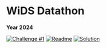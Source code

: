 # WiDS Datathon

**Year 2024**

[![Challenge #1](https://img.shields.io/badge/kaggle-challenge-blueviolet)](https://www.kaggle.com/competitions/widsdatathon2024-challenge1/overview)
[![Readme](https://img.shields.io/badge/set%20up-README-blue)](widsdatathon2024/README.md)
[![Solution](https://img.shields.io/badge/view%20solution-notebook-brightgreen)](widsdatathon2024/widsdatathon2024-challenge1.ipynb)
